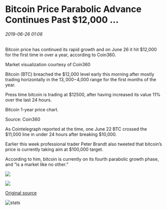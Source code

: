 # Bitcoin Price Parabolic Advance Continues Past $12,000 ...

###### 2019-06-26 01:06

Bitcoin price has continued its rapid growth and on June 26 it hit $12,000 for the first time in over a year, according to Coin360.

Market visualization courtesy of Coin360

Bitcoin (BTC) breached the $12,000 level early this morning after mostly trading horizontally in the $13,000-$4,000 range for the first months of the year.

Press time bitcoin is trading at $12500, after having increased its value 11% over the last 24 hours.

Bitcoin 1-year price chart.

Source: Coin360

As Cointelegraph reported at the time, one June 22 BTC crossed the $11,000 line in under 24 hours after breaking $10,000.

Earlier this week professional trader Peter Brandt also tweeted that bitcoin’s price is currently taking aim at $100,000 target.

According to him, bitcoin is currently on its fourth parabolic growth phase, and “is a market like no other.”

![](https://s3.cointelegraph.com/storage/uploads/view/3482e5f4f01ff0c5d64f5be4fae9e810.jpg)

![](https://s3.cointelegraph.com/storage/uploads/view/6d9667dacab890113d2f78731b5eb478.jpg)

[Original source](https://cointelegraph.com/news/bitcoin-price-parabolic-advance-continues-past-12-000)

![stats](https://c.statcounter.com/11760860/0/a89fa40b/1/ "stats")